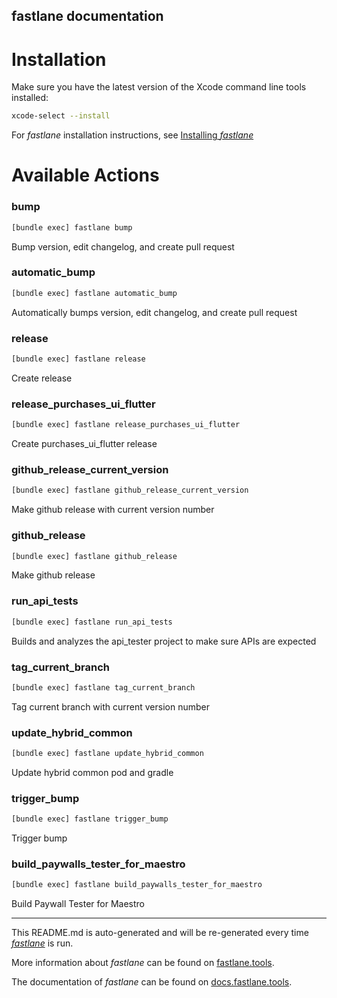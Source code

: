 fastlane documentation
----

# Installation

Make sure you have the latest version of the Xcode command line tools installed:

```sh
xcode-select --install
```

For _fastlane_ installation instructions, see [Installing _fastlane_](https://docs.fastlane.tools/#installing-fastlane)

# Available Actions

### bump

```sh
[bundle exec] fastlane bump
```

Bump version, edit changelog, and create pull request

### automatic_bump

```sh
[bundle exec] fastlane automatic_bump
```

Automatically bumps version, edit changelog, and create pull request

### release

```sh
[bundle exec] fastlane release
```

Create release

### release_purchases_ui_flutter

```sh
[bundle exec] fastlane release_purchases_ui_flutter
```

Create purchases_ui_flutter release

### github_release_current_version

```sh
[bundle exec] fastlane github_release_current_version
```

Make github release with current version number

### github_release

```sh
[bundle exec] fastlane github_release
```

Make github release

### run_api_tests

```sh
[bundle exec] fastlane run_api_tests
```

Builds and analyzes the api_tester project to make sure APIs are expected

### tag_current_branch

```sh
[bundle exec] fastlane tag_current_branch
```

Tag current branch with current version number

### update_hybrid_common

```sh
[bundle exec] fastlane update_hybrid_common
```

Update hybrid common pod and gradle

### trigger_bump

```sh
[bundle exec] fastlane trigger_bump
```

Trigger bump

### build_paywalls_tester_for_maestro

```sh
[bundle exec] fastlane build_paywalls_tester_for_maestro
```

Build Paywall Tester for Maestro

----

This README.md is auto-generated and will be re-generated every time [_fastlane_](https://fastlane.tools) is run.

More information about _fastlane_ can be found on [fastlane.tools](https://fastlane.tools).

The documentation of _fastlane_ can be found on [docs.fastlane.tools](https://docs.fastlane.tools).
